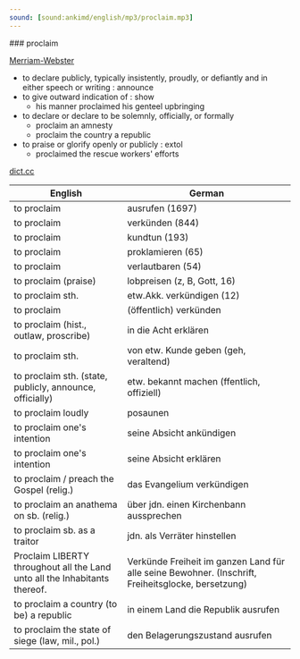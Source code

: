 ```yaml
---
sound: [sound:ankimd/english/mp3/proclaim.mp3]
---
```


\### proclaim

[Merriam-Webster](https://www.merriam-webster.com/dictionary/proclaim)

- to declare publicly, typically insistently, proudly, or defiantly and in either speech or writing : announce
- to give outward indication of : show
    - his manner proclaimed his genteel upbringing
- to declare or declare to be solemnly, officially, or formally
    - proclaim an amnesty
    - proclaim the country a republic
- to praise or glorify openly or publicly : extol
    - proclaimed the rescue workers' efforts

[dict.cc](https://www.dict.cc/proclaim)

| English        | German       |
| -------------- | ------------ |
| to proclaim | ausrufen (1697) |
| to proclaim | verkünden (844) |
| to proclaim | kundtun (193) |
| to proclaim | proklamieren (65) |
| to proclaim | verlautbaren (54) |
| to proclaim (praise) | lobpreisen (z, B, Gott, 16) |
| to proclaim sth. | etw.Akk. verkündigen (12) |
| to proclaim | (öffentlich) verkünden |
| to proclaim (hist., outlaw, proscribe) | in die Acht erklären |
| to proclaim sth. | von etw. Kunde geben (geh, veraltend) |
| to proclaim sth. (state, publicly, announce, officially) | etw. bekannt machen (ffentlich, offiziell) |
| to proclaim loudly | posaunen |
| to proclaim one's intention | seine Absicht ankündigen |
| to proclaim one's intention | seine Absicht erklären |
| to proclaim / preach the Gospel (relig.) | das Evangelium verkündigen |
| to proclaim an anathema on sb. (relig.) | über jdn. einen Kirchenbann aussprechen |
| to proclaim sb. as a traitor | jdn. als Verräter hinstellen |
| Proclaim LIBERTY throughout all the Land unto all the Inhabitants thereof. | Verkünde Freiheit im ganzen Land für alle seine Bewohner. (Inschrift, Freiheitsglocke, bersetzung) |
| to proclaim a country (to be) a republic | in einem Land die Republik ausrufen |
| to proclaim the state of siege (law, mil., pol.) | den Belagerungszustand ausrufen |
